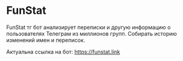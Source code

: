 # FunStat
FunStat тг бот анализирует переписки и другую информацию о пользователях Телеграм из миллионов групп. Собирать историю изменений имен и переписок.

Актуальна ссылка на бот: https://funstat.link
